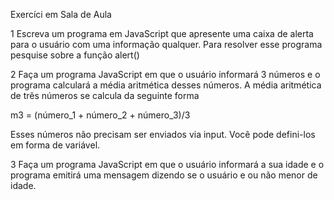 Exercíci em Sala de Aula

1 Escreva um programa em JavaScript que apresente uma caixa de alerta para o usuário com uma informação qualquer. Para resolver esse programa pesquise sobre a função alert()


2 Faça um programa JavaScript em que o usuário informará 3 números e o programa calculará a média aritmética desses números. A média aritmética de três números se calcula da seguinte forma

m3 = (número_1 + número_2 + número_3)/3

Esses números não precisam ser enviados via input. Você pode defini-los em forma de variável.


3 Faça um programa JavaScript em que o usuário informará a sua idade e o programa emitirá uma mensagem dizendo se o usuário e ou não menor de idade.